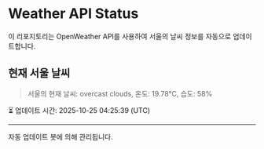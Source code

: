 
# Weather API Status

이 리포지토리는 OpenWeather API를 사용하여 서울의 날씨 정보를 자동으로 업데이트합니다.

## 현재 서울 날씨
> 서울의 현재 날씨: overcast clouds, 온도: 19.78°C, 습도: 58%

⏳ 업데이트 시간: 2025-10-25 04:25:39 (UTC)

---
자동 업데이트 봇에 의해 관리됩니다.
